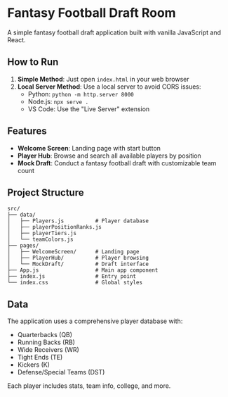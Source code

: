 # Fantasy Football Draft Room

A simple fantasy football draft application built with vanilla JavaScript and React.

## How to Run

1. **Simple Method**: Just open `index.html` in your web browser
2. **Local Server Method**: Use a local server to avoid CORS issues:
   - Python: `python -m http.server 8000`
   - Node.js: `npx serve .`
   - VS Code: Use the "Live Server" extension

## Features

- **Welcome Screen**: Landing page with start button
- **Player Hub**: Browse and search all available players by position
- **Mock Draft**: Conduct a fantasy football draft with customizable team count

## Project Structure

```
src/
├── data/
│   ├── Players.js          # Player database
│   ├── playerPositionRanks.js
│   ├── playerTiers.js
│   └── teamColors.js
├── pages/
│   ├── WelcomeScreen/      # Landing page
│   ├── PlayerHub/          # Player browsing
│   └── MockDraft/          # Draft interface
├── App.js                  # Main app component
├── index.js                # Entry point
└── index.css               # Global styles
```

## Data

The application uses a comprehensive player database with:
- Quarterbacks (QB)
- Running Backs (RB) 
- Wide Receivers (WR)
- Tight Ends (TE)
- Kickers (K)
- Defense/Special Teams (DST)

Each player includes stats, team info, college, and more.

